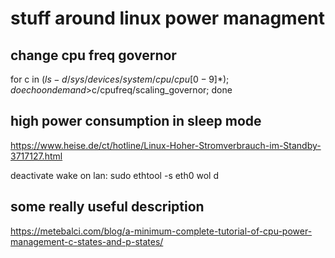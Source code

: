 stuff around linux power managment
==================================


change cpu freq governor
-----------------------

for c in $(ls -d /sys/devices/system/cpu/cpu[0-9]*); do echo ondemand >$c/cpufreq/scaling_governor; done



high power consumption in sleep mode
------------------------------------

https://www.heise.de/ct/hotline/Linux-Hoher-Stromverbrauch-im-Standby-3717127.html

deactivate wake on lan: sudo ethtool -s eth0 wol d



some really useful description
------------------------------

https://metebalci.com/blog/a-minimum-complete-tutorial-of-cpu-power-management-c-states-and-p-states/
